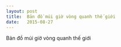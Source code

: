 ```yaml
---
layout: post
title:  Bản đồ múi giờ vòng quanh thế giới
date:   2015-08-27
---
```

<p class="intro">Bản đồ múi giờ vòng quanh thế giới
</p>


<!-- GeoChart generated in R 3.2.2 by googleVis 0.5.9 package -->
<!-- Thu Aug 27 00:10:06 2015 -->


<!-- jsHeader -->
<script type="text/javascript">
 
// jsData 
function gvisDataGeoChartID3f44ec62488 () {
var data = new google.visualization.DataTable();
var datajson =
[
 [
 "Burkina Faso",
"Burkina Faso: UTC + 00:00",
7 
],
[
 "Cote d'Ivoire",
"Cote d'Ivoire: UTC + 00:00",
7 
],
[
 "Faroe Islands (Denmark)",
"Faroe Islands (Denmark): UTC + 00:00",
7 
],
[
 "Gambia",
"Gambia: UTC + 00:00",
7 
],
[
 "Ghana",
"Ghana: UTC + 00:00",
7 
],
[
 "Guernsey (UK)",
"Guernsey (UK): UTC + 00:00",
7 
],
[
 "Guinea",
"Guinea: UTC + 00:00",
7 
],
[
 "Guinea-Bissau",
"Guinea-Bissau: UTC + 00:00",
7 
],
[
 "Iceland",
"Iceland: UTC + 00:00",
7 
],
[
 "Ireland",
"Ireland: UTC + 00:00",
7 
],
[
 "Isle of Man (UK)",
"Isle of Man (UK): UTC + 00:00",
7 
],
[
 "Jersey (UK)",
"Jersey (UK): UTC + 00:00",
7 
],
[
 "Liberia",
"Liberia: UTC + 00:00",
7 
],
[
 "Mali",
"Mali: UTC + 00:00",
7 
],
[
 "Mauritania",
"Mauritania: UTC + 00:00",
7 
],
[
 "Morocco",
"Morocco: UTC + 00:00",
7 
],
[
 "Portugal",
"Portugal: UTC + 00:00",
7 
],
[
 "Sao Tome and Principe",
"Sao Tome and Principe: UTC + 00:00",
7 
],
[
 "Senegal",
"Senegal: UTC + 00:00",
7 
],
[
 "Sierra Leone",
"Sierra Leone: UTC + 00:00",
7 
],
[
 "Spain, Canary Islands",
"Spain, Canary Islands: UTC + 00:00",
7 
],
[
 "Togo",
"Togo: UTC + 00:00",
7 
],
[
 "United Kingdom",
"United Kingdom: UTC + 00:00",
7 
],
[
 "Albania",
"Albania: UTC + 01:00",
8 
],
[
 "Algeria",
"Algeria: UTC + 01:00",
8 
],
[
 "Andorra",
"Andorra: UTC + 01:00",
8 
],
[
 "Angola",
"Angola: UTC + 01:00",
8 
],
[
 "Austria",
"Austria: UTC + 01:00",
8 
],
[
 "Belgium",
"Belgium: UTC + 01:00",
8 
],
[
 "Benin",
"Benin: UTC + 01:00",
8 
],
[
 "Bosnia and Herzegovina",
"Bosnia and Herzegovina: UTC + 01:00",
8 
],
[
 "Cameroon",
"Cameroon: UTC + 01:00",
8 
],
[
 "Central African Republic",
"Central African Republic: UTC + 01:00",
8 
],
[
 "Chad",
"Chad: UTC + 01:00",
8 
],
[
 "Congo",
"Congo: UTC + 01:00",
8 
],
[
 "Croatia",
"Croatia: UTC + 01:00",
8 
],
[
 "Czech Republic",
"Czech Republic: UTC + 01:00",
8 
],
[
 "Denmark",
"Denmark: UTC + 01:00",
8 
],
[
 "Equatorial Guinea",
"Equatorial Guinea: UTC + 01:00",
8 
],
[
 "France",
"France: UTC + 01:00",
8 
],
[
 "Gabon",
"Gabon: UTC + 01:00",
8 
],
[
 "Germany",
"Germany: UTC + 01:00",
8 
],
[
 "Gibraltar",
"Gibraltar: UTC + 01:00",
8 
],
[
 "Hungary",
"Hungary: UTC + 01:00",
8 
],
[
 "Italy",
"Italy: UTC + 01:00",
8 
],
[
 "Kosovo",
"Kosovo: UTC + 01:00",
8 
],
[
 "Libya",
"Libya: UTC + 01:00",
8 
],
[
 "Liechtenstein",
"Liechtenstein: UTC + 01:00",
8 
],
[
 "Luxembourg",
"Luxembourg: UTC + 01:00",
8 
],
[
 "Macedonia",
"Macedonia: UTC + 01:00",
8 
],
[
 "Malta",
"Malta: UTC + 01:00",
8 
],
[
 "Monaco",
"Monaco: UTC + 01:00",
8 
],
[
 "Montenegro",
"Montenegro: UTC + 01:00",
8 
],
[
 "Namibia",
"Namibia: UTC + 01:00",
8 
],
[
 "Netherlands",
"Netherlands: UTC + 01:00",
8 
],
[
 "Niger",
"Niger: UTC + 01:00",
8 
],
[
 "Nigeria",
"Nigeria: UTC + 01:00",
8 
],
[
 "Norway",
"Norway: UTC + 01:00",
8 
],
[
 "Poland",
"Poland: UTC + 01:00",
8 
],
[
 "San Marino",
"San Marino: UTC + 01:00",
8 
],
[
 "Serbia",
"Serbia: UTC + 01:00",
8 
],
[
 "Slovakia",
"Slovakia: UTC + 01:00",
8 
],
[
 "Slovenia",
"Slovenia: UTC + 01:00",
8 
],
[
 "Spain",
"Spain: UTC + 01:00",
8 
],
[
 "Sweden",
"Sweden: UTC + 01:00",
8 
],
[
 "Switzerland",
"Switzerland: UTC + 01:00",
8 
],
[
 "Tunisia",
"Tunisia: UTC + 01:00",
8 
],
[
 "Vatican",
"Vatican: UTC + 01:00",
8 
],
[
 "Botswana",
"Botswana: UTC + 02:00",
9 
],
[
 "Bulgaria",
"Bulgaria: UTC + 02:00",
9 
],
[
 "Burundi",
"Burundi: UTC + 02:00",
9 
],
[
 "Congo",
"Congo: UTC + 02:00",
9 
],
[
 "Cyprus",
"Cyprus: UTC + 02:00",
9 
],
[
 "Egypt",
"Egypt: UTC + 02:00",
9 
],
[
 "Estonia",
"Estonia: UTC + 02:00",
9 
],
[
 "Finland",
"Finland: UTC + 02:00",
9 
],
[
 "Greece",
"Greece: UTC + 02:00",
9 
],
[
 "Israel",
"Israel: UTC + 02:00",
9 
],
[
 "Jordan",
"Jordan: UTC + 02:00",
9 
],
[
 "Latvia",
"Latvia: UTC + 02:00",
9 
],
[
 "Lebanon",
"Lebanon: UTC + 02:00",
9 
],
[
 "Lesotho",
"Lesotho: UTC + 02:00",
9 
],
[
 "Lithuania",
"Lithuania: UTC + 02:00",
9 
],
[
 "Malawi",
"Malawi: UTC + 02:00",
9 
],
[
 "Moldova",
"Moldova: UTC + 02:00",
9 
],
[
 "Mozambique",
"Mozambique: UTC + 02:00",
9 
],
[
 "Palestine",
"Palestine: UTC + 02:00",
9 
],
[
 "Romania",
"Romania: UTC + 02:00",
9 
],
[
 "Rwanda",
"Rwanda: UTC + 02:00",
9 
],
[
 "South Africa",
"South Africa: UTC + 02:00",
9 
],
[
 "Swaziland",
"Swaziland: UTC + 02:00",
9 
],
[
 "Syria",
"Syria: UTC + 02:00",
9 
],
[
 "Turkey",
"Turkey: UTC + 02:00",
9 
],
[
 "Ukraine",
"Ukraine: UTC + 02:00",
9 
],
[
 "Zambia",
"Zambia: UTC + 02:00",
9 
],
[
 "Zimbabwe",
"Zimbabwe: UTC + 02:00",
9 
],
[
 "Bahrain",
"Bahrain: UTC + 03:00",
10 
],
[
 "Belarus",
"Belarus: UTC + 03:00",
10 
],
[
 "Comoros",
"Comoros: UTC + 03:00",
10 
],
[
 "Democratic Republic of the Congo",
"Democratic Republic of the Congo: UTC + 03:00",
10 
],
[
 "Djibouti",
"Djibouti: UTC + 03:00",
10 
],
[
 "Eritrea",
"Eritrea: UTC + 03:00",
10 
],
[
 "Ethiopia",
"Ethiopia: UTC + 03:00",
10 
],
[
 "Iraq",
"Iraq: UTC + 03:00",
10 
],
[
 "Kenya",
"Kenya: UTC + 03:00",
10 
],
[
 "Kuwait",
"Kuwait: UTC + 03:00",
10 
],
[
 "Madagascar",
"Madagascar: UTC + 03:00",
10 
],
[
 "Mayotte (France)",
"Mayotte (France): UTC + 03:00",
10 
],
[
 "Qatar",
"Qatar: UTC + 03:00",
10 
],
[
 "Saudi Arabia",
"Saudi Arabia: UTC + 03:00",
10 
],
[
 "Somalia",
"Somalia: UTC + 03:00",
10 
],
[
 "South Sudan",
"South Sudan: UTC + 03:00",
10 
],
[
 "Sudan",
"Sudan: UTC + 03:00",
10 
],
[
 "Tanzani",
"Tanzani: UTC + 03:00",
10 
],
[
 "Uganda",
"Uganda: UTC + 03:00",
10 
],
[
 "Yemen",
"Yemen: UTC + 03:00",
10 
],
[
 "Iran",
"Iran: UTC + 03:30",
11 
],
[
 "Armenia",
"Armenia: UTC + 04:00",
12 
],
[
 "Azerbaijan",
"Azerbaijan: UTC + 04:00",
12 
],
[
 "Georgia",
"Georgia: UTC + 04:00",
12 
],
[
 "Mauritius",
"Mauritius: UTC + 04:00",
12 
],
[
 "Oman",
"Oman: UTC + 04:00",
12 
],
[
 "Réunion (France)",
"Réunion (France): UTC + 04:00",
12 
],
[
 "Seychelles",
"Seychelles: UTC + 04:00",
12 
],
[
 "United Arab Emirates",
"United Arab Emirates: UTC + 04:00",
12 
],
[
 "Afghanistan",
"Afghanistan: UTC + 04:30",
13 
],
[
 "Kazakhstan",
"Kazakhstan: UTC + 05:00",
14 
],
[
 "Kerguelen Islands (France)",
"Kerguelen Islands (France): UTC + 05:00",
14 
],
[
 "Maldives",
"Maldives: UTC + 05:00",
14 
],
[
 "Pakistan",
"Pakistan: UTC + 05:00",
14 
],
[
 "Tajikistan",
"Tajikistan: UTC + 05:00",
14 
],
[
 "Turkmenistan",
"Turkmenistan: UTC + 05:00",
14 
],
[
 "Uzbekistan",
"Uzbekistan: UTC + 05:00",
14 
],
[
 "India",
"India: UTC + 05:30",
15 
],
[
 "Sri Lanka",
"Sri Lanka: UTC + 05:30",
15 
],
[
 "Nepal",
"Nepal: UTC + 05:45",
16 
],
[
 "Bangladesh",
"Bangladesh: UTC + 06:00",
17 
],
[
 "Bhutan",
"Bhutan: UTC + 06:00",
17 
],
[
 "British Indian Ocean Territory (UK)",
"British Indian Ocean Territory (UK): UTC + 06:00",
17 
],
[
 "Kyrgyzstan",
"Kyrgyzstan: UTC + 06:00",
17 
],
[
 "Cocos (Keeling) Islands (Australia)",
"Cocos (Keeling) Islands (Australia): UTC + 06:30",
18 
],
[
 "Myanmar (Burma)",
"Myanmar (Burma): UTC + 06:30",
18 
],
[
 "Cambodia",
"Cambodia: UTC + 07:00",
19 
],
[
 "Christmas Island (Australia)",
"Christmas Island (Australia): UTC + 07:00",
19 
],
[
 "Indonesia, Sumatra Island, Java Island, West Kalimantan, Central Kalimantan",
"Indonesia, Sumatra Island, Java Island, West Kalimantan, Central Kalimantan: UTC + 07:00",
19 
],
[
 "Laos",
"Laos: UTC + 07:00",
19 
],
[
 "Thailand",
"Thailand: UTC + 07:00",
19 
],
[
 "Vietnam",
"Vietnam: UTC + 07:00",
19 
],
[
 "Australia, Western Australia (WA)",
"Australia, Western Australia (WA): UTC + 08:00",
20 
],
[
 "Brunei",
"Brunei: UTC + 08:00",
20 
],
[
 "China",
"China: UTC + 08:00",
20 
],
[
 "Hong Kong (China)",
"Hong Kong (China): UTC + 08:00",
20 
],
[
 "Indonesia, Sulawesi Island, Lesser Sunda Islands, North Kalimantan, East Kalimantan, South Kalimantan",
"Indonesia, Sulawesi Island, Lesser Sunda Islands, North Kalimantan, East Kalimantan, South Kalimantan: UTC + 08:00",
20 
],
[
 "Malaysia",
"Malaysia: UTC + 08:00",
20 
],
[
 "Mongolia",
"Mongolia: UTC + 08:00",
20 
],
[
 "Philippines",
"Philippines: UTC + 08:00",
20 
],
[
 "Singapore",
"Singapore: UTC + 08:00",
20 
],
[
 "Taiwan",
"Taiwan: UTC + 08:00",
20 
],
[
 "Indonesia, Maluku Islands, Papua, West Papua",
"Indonesia, Maluku Islands, Papua, West Papua: UTC + 09:00",
21 
],
[
 "Japan",
"Japan: UTC + 09:00",
21 
],
[
 "North Korea",
"North Korea: UTC + 09:00",
21 
],
[
 "Palau",
"Palau: UTC + 09:00",
21 
],
[
 "South Korea",
"South Korea: UTC + 09:00",
21 
],
[
 "Timor-Leste",
"Timor-Leste: UTC + 09:00",
21 
],
[
 "Australia, South Australia (SA)",
"Australia, South Australia (SA): UTC + 09:30",
22 
],
[
 "Australia, Northern Territory (NT)",
"Australia, Northern Territory (NT): UTC + 09:30",
22 
],
[
 "Australia, New South Wales (NSW), Tasmania (TAS), Victoria (VIC), Australian Capital Territory (ACT) with Canberra capital city",
"Australia, New South Wales (NSW), Tasmania (TAS), Victoria (VIC), Australian Capital Territory (ACT) with Canberra capital city: UTC + 10:00",
23 
],
[
 "Australia, Queensland (QLD)",
"Australia, Queensland (QLD): UTC + 10:00",
23 
],
[
 "Guam (USA)",
"Guam (USA): UTC + 10:00",
23 
],
[
 "Micronesia, states of Chuuk and Yap",
"Micronesia, states of Chuuk and Yap: UTC + 10:00",
23 
],
[
 "Northern Mariana Islands (USA)",
"Northern Mariana Islands (USA): UTC + 10:00",
23 
],
[
 "Papua New Guinea",
"Papua New Guinea: UTC + 10:00",
23 
],
[
 "Australia, Lord Howe Island (New South Wales)",
"Australia, Lord Howe Island (New South Wales): UTC + 10:30",
24 
],
[
 "Australia, Macquarie Island (Tasmania)",
"Australia, Macquarie Island (Tasmania): UTC + 11:00",
25 
],
[
 "Micronesia, states of Kosrae and Pohnpei",
"Micronesia, states of Kosrae and Pohnpei: UTC + 11:00",
25 
],
[
 "New Caledonia (France)",
"New Caledonia (France): UTC + 11:00",
25 
],
[
 "Solomon Islands",
"Solomon Islands: UTC + 11:00",
25 
],
[
 "Vanuatu",
"Vanuatu: UTC + 11:00",
25 
],
[
 "Fiji",
"Fiji: UTC + 12:00",
26 
],
[
 "Kiribati, Gilbert Islands",
"Kiribati, Gilbert Islands: UTC + 12:00",
26 
],
[
 "Marshall Islands",
"Marshall Islands: UTC + 12:00",
26 
],
[
 "Nauru",
"Nauru: UTC + 12:00",
26 
],
[
 "New Zealand",
"New Zealand: UTC + 12:00",
26 
],
[
 "Tuvalu",
"Tuvalu: UTC + 12:00",
26 
],
[
 "Wallis and Futuna (France)",
"Wallis and Futuna (France): UTC + 12:00",
26 
],
[
 "Kiribati, Phoenix Islands",
"Kiribati, Phoenix Islands: UTC + 13:00",
27 
],
[
 "Samo",
"Samo: UTC + 13:00",
27 
],
[
 "Tokelau (New Zealand)",
"Tokelau (New Zealand): UTC + 13:00",
27 
],
[
 "Tonga",
"Tonga: UTC + 13:00",
27 
],
[
 "Cabo Verde",
"Cabo Verde: UTC - 01:00",
1 
],
[
 "Greenland",
"Greenland: UTC - 01:00",
1 
],
[
 "Argentina",
"Argentina: UTC - 03:00",
2 
],
[
 "Chile",
"Chile: UTC - 03:00",
2 
],
[
 "Falkland Islands (UK)",
"Falkland Islands (UK): UTC - 03:00",
2 
],
[
 "French Guiana (France)",
"French Guiana (France): UTC - 03:00",
2 
],
[
 "Suriname",
"Suriname: UTC - 03:00",
2 
],
[
 "Uruguay",
"Uruguay: UTC - 03:00",
2 
],
[
 "Anguilla (UK)",
"Anguilla (UK): UTC - 04:00",
3 
],
[
 "Antigua and Barbuda",
"Antigua and Barbuda: UTC - 04:00",
3 
],
[
 "Aruba (Netherlands)",
"Aruba (Netherlands): UTC - 04:00",
3 
],
[
 "Barbados",
"Barbados: UTC - 04:00",
3 
],
[
 "Bermuda (UK)",
"Bermuda (UK): UTC - 04:00",
3 
],
[
 "Bolivia",
"Bolivia: UTC - 04:00",
3 
],
[
 "Brazil, Eastern Amazonas, Rondonia, Roraima",
"Brazil, Eastern Amazonas, Rondonia, Roraima: UTC - 04:00",
3 
],
[
 "Brazil, Mato Grosso do Sul, Mato Grosso",
"Brazil, Mato Grosso do Sul, Mato Grosso: UTC - 04:00",
3 
],
[
 "British Virgin Islands (UK)",
"British Virgin Islands (UK): UTC - 04:00",
3 
],
[
 "Caribbean Netherlands (Netherlands)",
"Caribbean Netherlands (Netherlands): UTC - 04:00",
3 
],
[
 "Curaçao (Netherlands)",
"Curaçao (Netherlands): UTC - 04:00",
3 
],
[
 "Dominica",
"Dominica: UTC - 04:00",
3 
],
[
 "Dominican Republic",
"Dominican Republic: UTC - 04:00",
3 
],
[
 "Grenada",
"Grenada: UTC - 04:00",
3 
],
[
 "Guadeloupe (France)",
"Guadeloupe (France): UTC - 04:00",
3 
],
[
 "Guyana",
"Guyana: UTC - 04:00",
3 
],
[
 "Martinique (France)",
"Martinique (France): UTC - 04:00",
3 
],
[
 "Montserrat (UK)",
"Montserrat (UK): UTC - 04:00",
3 
],
[
 "Paraguay",
"Paraguay: UTC - 04:00",
3 
],
[
 "Puerto Rico (USA)",
"Puerto Rico (USA): UTC - 04:00",
3 
],
[
 "Sint Maarten",
"Sint Maarten: UTC - 04:00",
3 
],
[
 "Trinidad and Tobago",
"Trinidad and Tobago: UTC - 04:00",
3 
],
[
 "Turks and Caicos Islands (UK)",
"Turks and Caicos Islands (UK): UTC - 04:00",
3 
],
[
 "US Virgin Islands (USA)",
"US Virgin Islands (USA): UTC - 04:00",
3 
],
[
 "Venezuela",
"Venezuela: UTC - 04:30",
4 
],
[
 "Bahamas",
"Bahamas: UTC - 05:00",
5 
],
[
 "Brazil, Acre, Western Amazonas",
"Brazil, Acre, Western Amazonas: UTC - 05:00",
5 
],
[
 "Cayman Islands (UK)",
"Cayman Islands (UK): UTC - 05:00",
5 
],
[
 "Chile",
"Chile: UTC - 05:00",
5 
],
[
 "Colombia",
"Colombia: UTC - 05:00",
5 
],
[
 "Cuba",
"Cuba: UTC - 05:00",
5 
],
[
 "Ecuador",
"Ecuador: UTC - 05:00",
5 
],
[
 "Haiti",
"Haiti: UTC - 05:00",
5 
],
[
 "Jamaica",
"Jamaica: UTC - 05:00",
5 
],
[
 "Mexico, state of Quintana Roo",
"Mexico, state of Quintana Roo: UTC - 05:00",
5 
],
[
 "Panama",
"Panama: UTC - 05:00",
5 
],
[
 "Peru",
"Peru: UTC - 05:00",
5 
],
[
 "Belize",
"Belize: UTC - 06:00",
6 
],
[
 "Costa Rica",
"Costa Rica: UTC - 06:00",
6 
],
[
 "El Salvador",
"El Salvador: UTC - 06:00",
6 
],
[
 "Guatemala",
"Guatemala: UTC - 06:00",
6 
],
[
 "Honduras",
"Honduras: UTC - 06:00",
6 
],
[
 "Mexico",
"Mexico: UTC - 06:00",
6 
],
[
 "Nicaragua",
"Nicaragua: UTC - 06:00",
6 
],
[
 "Russia",
"Russia: UTC from + 02:00 to + 12:00",
31 
],
[
 "Indonesia",
"Indonesia: UTC from + 07:00 to + 09:00",
33 
],
[
 "Australia",
"Australia: UTC from + 05:00 to + 11:30",
32 
],
[
 "Brazil",
"Brazil: UTC from - 05:00 to - 02:00",
28 
],
[
 "Canada",
"Canada: UTC from - 08:00 to - 03:30",
29 
],
[
 "United States",
"United States: UTC from - 12:00 to - 04:00",
30 
] 
];
data.addColumn('string','Country');
data.addColumn('string','combine');
data.addColumn('number','timezone');
data.addRows(datajson);
return(data);
}
 
// jsDrawChart
function drawChartGeoChartID3f44ec62488() {
var data = gvisDataGeoChartID3f44ec62488();
var options = {};
options["dataMode"] = "regions";
options["colors"] = ['#1abc9c', '#3498db', '#e74c3c','#d35400'];
options["projection"] = "kavrayskiy-vii";
options["legend"] = "null";


    var chart = new google.visualization.GeoChart(
    document.getElementById('GeoChartID3f44ec62488')
    );
    chart.draw(data,options);
    

}
  
 
// jsDisplayChart
(function() {
var pkgs = window.__gvisPackages = window.__gvisPackages || [];
var callbacks = window.__gvisCallbacks = window.__gvisCallbacks || [];
var chartid = "geochart";
  
// Manually see if chartid is in pkgs (not all browsers support Array.indexOf)
var i, newPackage = true;
for (i = 0; newPackage && i < pkgs.length; i++) {
if (pkgs[i] === chartid)
newPackage = false;
}
if (newPackage)
  pkgs.push(chartid);
  
// Add the drawChart function to the global list of callbacks
callbacks.push(drawChartGeoChartID3f44ec62488);
})();
function displayChartGeoChartID3f44ec62488() {
  var pkgs = window.__gvisPackages = window.__gvisPackages || [];
  var callbacks = window.__gvisCallbacks = window.__gvisCallbacks || [];
  window.clearTimeout(window.__gvisLoad);
  // The timeout is set to 100 because otherwise the container div we are
  // targeting might not be part of the document yet
  window.__gvisLoad = setTimeout(function() {
  var pkgCount = pkgs.length;
  google.load("visualization", "1", { packages:pkgs, callback: function() {
  if (pkgCount != pkgs.length) {
  // Race condition where another setTimeout call snuck in after us; if
  // that call added a package, we must not shift its callback
  return;
}
while (callbacks.length > 0)
callbacks.shift()();
} });
}, 100);
}
 
// jsFooter
</script>
 
<!-- jsChart -->  
<script type="text/javascript" src="https://www.google.com/jsapi?callback=displayChartGeoChartID3f44ec62488"></script>
 
<!-- divChart -->
  
<div id="GeoChartID3f44ec62488" 
  style="width: 100%; height: 100%;">
</div>
